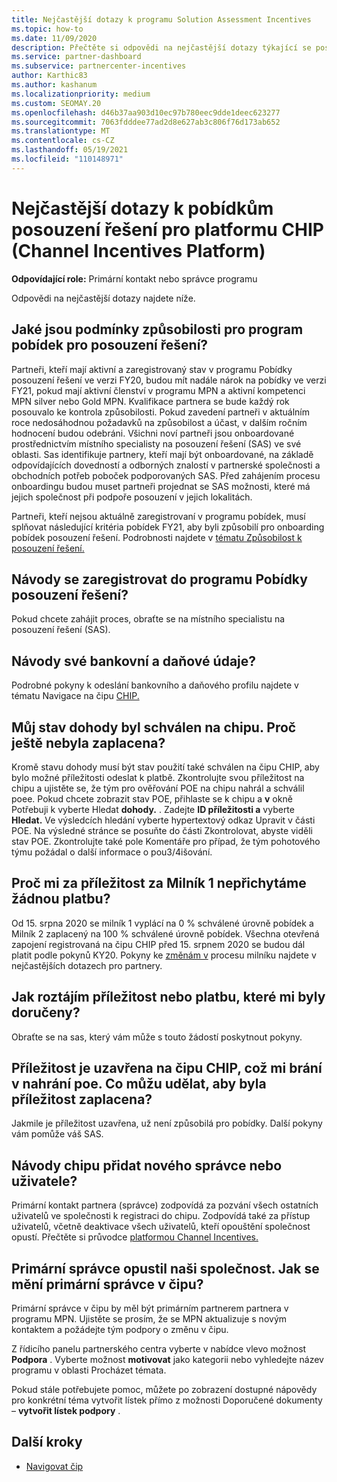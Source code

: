 ```yaml
---
title: Nejčastější dotazy k programu Solution Assessment Incentives
ms.topic: how-to
ms.date: 11/09/2020
description: Přečtěte si odpovědi na nejčastější dotazy týkající se posouzení řešení na platformě CHIP (Channel Incentives Platform).
ms.service: partner-dashboard
ms.subservice: partnercenter-incentives
author: Karthic83
ms.author: kashanum
ms.localizationpriority: medium
ms.custom: SEOMAY.20
ms.openlocfilehash: d46b37aa903d10ec97b780eec9dde1deec623277
ms.sourcegitcommit: 7063fdddee77ad2d8e627ab3c806f76d173ab652
ms.translationtype: MT
ms.contentlocale: cs-CZ
ms.lasthandoff: 05/19/2021
ms.locfileid: "110148971"
---
```

# <a name="solution-assessment-incentives-faq-for-the-channel-incentives-platform-chip"></a>Nejčastější dotazy k pobídkům posouzení řešení pro platformu CHIP (Channel Incentives Platform) 

**Odpovídající role:** Primární kontakt nebo správce programu

Odpovědi na nejčastější dotazy najdete níže.

## <a name="what-are-the-eligibility-requirements-for-the-solution-assessment-incentive-program"></a>Jaké jsou podmínky způsobilosti pro program pobídek pro posouzení řešení?

Partneři, kteří mají aktivní a zaregistrovaný stav v programu Pobídky posouzení řešení ve verzi FY20, budou mít nadále nárok na pobídky ve verzi FY21, pokud mají aktivní členství v programu MPN a aktivní kompetenci MPN silver nebo Gold MPN. Kvalifikace partnera se bude každý rok posouvalo ke kontrola způsobilosti.  Pokud zavedení partneři v aktuálním roce nedosáhodnou požadavků na způsobilost a účast, v dalším ročním hodnocení budou odebráni.  Všichni noví partneři jsou onboardované prostřednictvím místního specialisty na posouzení řešení (SAS) ve své oblasti.  Sas identifikuje partnery, kteří mají být onboardované, na základě odpovídajících dovedností a odborných znalostí v partnerské společnosti a obchodních potřeb poboček podporovaných SAS.
Před zahájením procesu onboardingu budou muset partneři projednat se SAS možnosti, které má jejich společnost při podpoře posouzení v jejich lokalitách. 

Partneři, kteří nejsou aktuálně zaregistrovaní v programu pobídek, musí splňovat následující kritéria pobídek FY21, aby byli způsobilí pro onboarding pobídek posouzení řešení. Podrobnosti najdete v [tématu Způsobilost k posouzení řešení.](chip-solutions-assessment-eligible.md)

## <a name="how-do-i-enroll-in-the-solution-assessments-incentive-program"></a>Návody se zaregistrovat do programu Pobídky posouzení řešení?

Pokud chcete zahájit proces, obraťte se na místního specialistu na posouzení řešení (SAS).

## <a name="how-do-i-submit-my-bank-and-tax-details"></a>Návody své bankovní a daňové údaje?

Podrobné pokyny k odeslání bankovního a daňového profilu najdete v tématu Navigace na čipu [CHIP.](chip-intro.md)

## <a name="my-deal-status-has-been-approved-in-chip-why-hasnt-it-been-paid-yet"></a>Můj stav dohody byl schválen na chipu. Proč ještě nebyla zaplacena?

Kromě stavu dohody musí být stav použití také schválen na čipu CHIP, aby bylo možné příležitosti odeslat k platbě. Zkontrolujte svou příležitost na chipu a ujistěte se, že tým pro ověřování POE na chipu nahrál a schválil poee. Pokud chcete zobrazit stav POE, přihlaste se k chipu a **v** okně Potřebuji k vyberte Hledat **dohody.** . Zadejte **ID příležitosti a** vyberte **Hledat.** Ve výsledcích hledání vyberte hypertextový odkaz Upravit v části POE. Na výsledné stránce se posuňte do části Zkontrolovat, abyste viděli stav POE. Zkontrolujte také pole Komentáře pro případ, že tým pohotového týmu požádal o další informace o pou3/4išování.

## <a name="why-did-i-not-receive-any-payment-for-milestone-1-for-my-opportunity"></a>Proč mi za příležitost za Milník 1 nepřichytáme žádnou platbu?

Od 15. srpna 2020 se milník 1 vyplácí na 0 % schválené úrovně pobídek a Milník 2 zaplacený na 100 % schválené úrovně pobídek. Všechna otevřená zapojení registrovaná na čipu CHIP před 15. srpnem 2020 se budou dál platit podle pokynů KY20. Pokyny ke [změnám v](https://assetsprod.microsoft.com/solution-assessment-incentive-program-faq.pdf) procesu milníku najdete v nejčastějších dotazech pro partnery.

## <a name="how-to-i-dispute-an-opportunity-or-payment-i-received"></a>Jak roztájím příležitost nebo platbu, které mi byly doručeny?

Obraťte se na sas, který vám může s touto žádostí poskytnout pokyny.

## <a name="the-opportunity-is-closed-in-chip-which-is-preventing-me-from-uploading-poe-what-can-i-do-to-get-the-opportunity-paid"></a>Příležitost je uzavřena na čipu CHIP, což mi brání v nahrání poe. Co můžu udělat, aby byla příležitost zaplacena?

Jakmile je příležitost uzavřena, už není způsobilá pro pobídky. Další pokyny vám pomůže váš SAS.

## <a name="how-do-i-add-a-new-adminuser-to-chip"></a>Návody chipu přidat nového správce nebo uživatele?

Primární kontakt partnera (správce) zodpovídá za pozvání všech ostatních uživatelů ve společnosti k registraci do chipu. Zodpovídá také za přístup uživatelů, včetně deaktivace všech uživatelů, kteří opouštění společnost opustí. Přečtěte si průvodce [platformou Channel Incentives.](chip-intro.md)

## <a name="the-primary-admin-has-left-our-company-how-do-we-change-my-primary-admin-in-chip"></a>Primární správce opustil naši společnost. Jak se mění primární správce v čipu?

Primární správce v čipu by měl být primárním partnerem partnera v programu MPN. Ujistěte se prosím, že se MPN aktualizuje s novým kontaktem a požádejte tým podpory o změnu v čipu.

Z řídicího panelu partnerského centra vyberte v nabídce vlevo možnost **Podpora** . Vyberte možnost **motivovat** jako kategorii nebo vyhledejte název programu v oblasti Procházet témata.

Pokud stále potřebujete pomoc, můžete po zobrazení dostupné nápovědy pro konkrétní téma vytvořit lístek přímo z možnosti Doporučené dokumenty – **vytvořit lístek podpory** .

## <a name="next-steps"></a>Další kroky

- [Navigovat čip](chip-intro.md)
